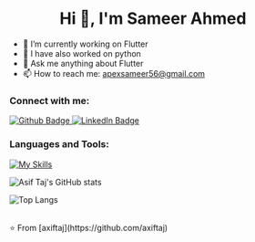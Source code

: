 <h1 align="center">Hi 👋, I'm Sameer Ahmed</h1>

- 🔭 I’m currently working on Flutter
- 🌱 I have also worked on python
- 💬 Ask me anything about Flutter 
- 📫 How to reach me: apexsameer56@gmail.com

  
### Connect with me:
<div id="badges">
  <a href="https://github.com/SameeerMAlik">
    <img src="https://img.shields.io/badge/Github-white?style=for-the-badge&logo=Github&logoColor=black" alt="Github Badge"/>
  </a>
   <a href="www.linkedin.com/in/sameer-ahmed-8b20412b7">
    <img src="https://img.shields.io/badge/LinkedIn-blue?style=for-the-badge&logo=twitter&logoColor=white" alt="LinkedIn Badge"/>
  </a>
</div>

### Languages and Tools:
[![My Skills](https://skillicons.dev/icons?i=flutter,dart,firebase,github,git,python,c++,html,css,php&perline=5)](https://skillicons.dev)

![Asif Taj's GitHub stats](https://github-readme-stats.vercel.app/api?username=axiftaj&show_icons=true&theme=dark)

![Top Langs](https://github-readme-stats.vercel.app/api/top-langs/?username=axiftaj&theme=dark)


<br>
⭐️ From [axiftaj](https://github.com/axiftaj)
